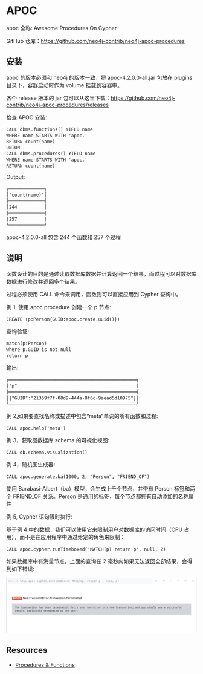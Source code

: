 # APOC

apoc 全称: Awesome Procedures On Cypher

GitHub 仓库：https://github.com/neo4j-contrib/neo4j-apoc-procedures

## 安装

apoc 的版本必须和 neo4j 的版本一致，将 apoc-4.2.0.0-all.jar 包放在 plugins 目录下，容器启动时作为 volume 挂载到容器中。

各个 release 版本的 jar 包可以从这里下载：https://github.com/neo4j-contrib/neo4j-apoc-procedures/releases

检查 APOC 安装:

```cypher
CALL dbms.functions() YIELD name
WHERE name STARTS WITH 'apoc.'
RETURN count(name)
UNION
CALL dbms.procedures() YIELD name
WHERE name STARTS WITH 'apoc.'
RETURN count(name)
```

Output:

```console
╒═════════════╕
│"count(name)"│
╞═════════════╡
│244          │
├─────────────┤
│257          │
└─────────────┘
```

apoc-4.2.0.0-all 包含 244 个函数和 257 个过程

## 说明

函数设计的目的是通过读取数据库数据并计算返回一个结果，而过程可以对数据库数据进行修改并返回多个结果。

过程必须使用 CALL 命令来调用，函数则可以直接应用到 Cypher 查询中。

例 1, 使用 apoc procedure 创建一个 p 节点:

```cypher
CREATE (p:Person{GUID:apoc.create.uuid()})
```

查询验证:

```cypher
match(p:Person)
where p.GUID is not null
return p
```

输出:

```console
╒═══════════════════════════════════════════════╕
│"p"                                            │
╞═══════════════════════════════════════════════╡
│{"GUID":"21359f7f-08d9-444a-8f6c-9aead5d10975"}│
└───────────────────────────────────────────────┘
```

例 2,如果要查找名称或描述中包含“meta”单词的所有函数和过程:

```cypher
CALL apoc.help('meta')
```

例 3，获取图数据库 schema 的可视化视图:

```cypher
CALL db.schema.visualization()
```

例 4，随机图生成器:

```cypher
CALL apoc.generate.ba(1000, 2, "Person", "FRIEND_OF")
```

使用 Barabasi-Albert（ba）模型，会生成上千个节点，并带有 Person 标签和两个 FRIEND_OF 关系。Person 是通用的标签，每个节点都拥有自动添加的名称属性

例 5, Cypher 语句限时执行:

基于例 4 中的数据，我们可以使用它来限制用户对数据库的访问时间（CPU 占用），而不是在应用程序中通过给定的角色来限制：

```cypher
CALL apoc.cypher.runTimeboxed('MATCH(p) return p', null, 2)
```

如果数据库中有海量节点，上面的查询在 2 毫秒内如果无法返回全部结果，会得到如下错误:

![Output](./runTimeBoxed.png)

## Resources

- [Procedures & Functions](https://neo4j.com/labs/apoc/4.2/overview/)
